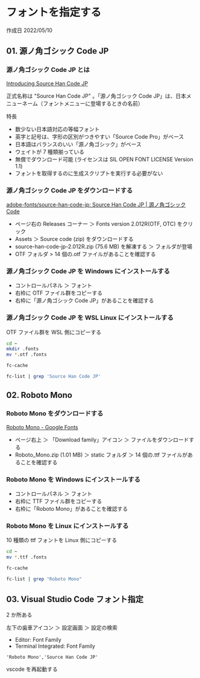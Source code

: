 # フォントを指定する

作成日 2022/05/10

## 01. 源ノ角ゴシック Code JP

### 源ノ角ゴシック Code JP とは

[Introducing Source Han Code JP](https://ccjktype.fonts.adobe.com/2015/06/source-han-code-jp.html)

正式名称は "Source Han Code JP" 。「源ノ角ゴシック Code JP」は、日本メニューネーム（フォントメニューに登場するときの名前）

特長

- 数少ない日本語対応の等幅フォント
- 英字と記号は、字形の区別がつきやすい「Source Code Pro」がベース
- 日本語はバランスのいい「源ノ角ゴシック」がベース
- ウェイトが 7 種類揃っている
- 無償でダウンロード可能 (ライセンスは SIL OPEN FONT LICENSE Version 1.1)
- フォントを取得するのに生成スクリプトを実行する必要がない

### 源ノ角ゴシック Code JP をダウンロードする

[adobe-fonts/source-han-code-jp: Source Han Code JP | 源ノ角ゴシック Code](https://github.com/adobe-fonts/source-han-code-jp)

- ページ右の Releases コーナー ＞ Fonts version 2.012R(OTF, OTC) をクリック
- Assets ＞ Source code (zip) をダウンロードする
- source-han-code-jp-2.012R.zip (75.6 MB) を解凍する ＞ フォルダが登場
- OTF フォルダ > 14 個の.otf ファイルがあることを確認する

### 源ノ角ゴシック Code JP を Windows にインストールする

- コントロールパネル ＞ フォント
- 右枠に OTF ファイル群をコピーする
- 右枠に「源ノ角ゴシック Code JP」があることを確認する

### 源ノ角ゴシック Code JP を WSL Linux にインストールする

OTF ファイル群を WSL 側にコピーする

```bash
cd ~
mkdir .fonts
mv *.otf .fonts

fc-cache

fc-list | grep 'Source Han Code JP'
```

## 02. Roboto Mono

### Roboto Mono をダウンロードする

[Roboto Mono \- Google Fonts](https://fonts.google.com/specimen/Roboto+Mono)

- ページ右上 ＞ 「Download family」アイコン ＞ ファイルをダウンロードする
- Roboto_Mono.zip (1.01 MB) ＞ static フォルダ ＞ 14 個の.ttf ファイルがあることを確認する

### Roboto Mono を Windows にインストールする

- コントロールパネル ＞ フォント
- 右枠に TTF ファイル群をコピーする
- 右枠に「Roboto Mono」があることを確認する

### Roboto Mono を Linux にインストールする

10 種類の ttf フォントを Linux 側にコピーする

```bash
cd ~
mv *.ttf .fonts

fc-cache

fc-list | grep "Roboto Mono"
```

## 03. Visual Studio Code フォント指定

2 か所ある

左下の歯車アイコン ＞ 設定画面 ＞ 設定の検索

- Editor: Font Family
- Terminal Integrated: Font Family

```text
'Roboto Mono','Source Han Code JP'
```

vscode を再起動する
